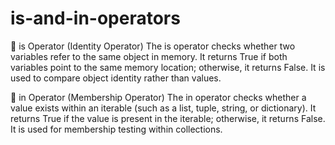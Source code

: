 # is-and-in-operators

🔹 is Operator (Identity Operator)
The is operator checks whether two variables refer to the same object in memory. It returns True if both variables point to the same memory location; otherwise, it returns False. It is used to compare object identity rather than values.

🔹 in Operator (Membership Operator)
The in operator checks whether a value exists within an iterable (such as a list, tuple, string, or dictionary). It returns True if the value is present in the iterable; otherwise, it returns False. It is used for membership testing within collections.
